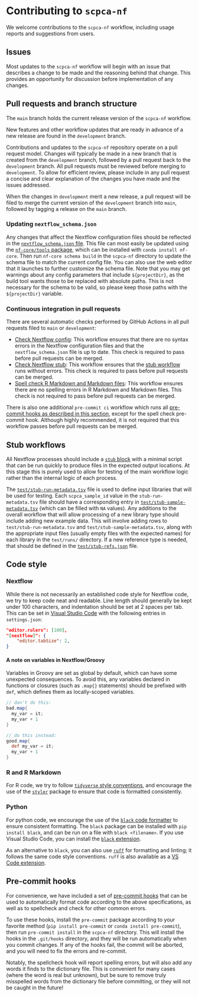 # Contributing to `scpca-nf`

We welcome contributions to the `scpca-nf` workflow, including usage reports and suggestions from users.

## Issues

Most updates to the `scpca-nf` workflow will begin with an issue that describes a change to be made and the reasoning behind that change.
This provides an opportunity for discussion before implementation of any changes.

## Pull requests and branch structure

The `main` branch holds the current release version of the `scpca-nf` workflow.

New features and other workflow updates that are ready in advance of a new release are found in the `development` branch.

Contributions and updates to the `scpca-nf` repository operate on a pull request model.
Changes will typically be made in a new branch that is created from the `development` branch, followed by a pull request back to the `development` branch.
All pull requests must be reviewed before merging to `development`.
To allow for efficient review, please include in any pull request a concise and clear explanation of the changes you have made and the issues addressed.

When the changes in `development` merit a new release, a pull request will be filed to merge the current version of the `development` branch into `main`, followed by tagging a release on the `main` branch.

### Updating `nextflow_schema.json`

Any changes that affect the Nextflow configuration files should be reflected in the [`nextflow_schema.json` file](https://nf-co.re/tools#pipeline-schema).
This file can most easily be updated using the [`nf-core/tools` package](https://nf-co.re/tools), which can be installed with `conda install nf-core`.
Then run `nf-core schema build` in the `scpca-nf` directory to update the schema file to match the current config file.
You can also use the web editor that it launches to further customize the schema file.
Note that you may get warnings about any config parameters that include `${projectDir}`, as the build tool wants those to be replaced with absolute paths.
This is not necessary for the schema to be valid, so please keep those paths with the `${projectDir}` variable.

### Continuous integration in pull requests

There are several automatic checks performed by GitHub Actions in all pull requests filed to `main` or `development`:

- [Check Nextflow config](.github/workflows/nextflow-config-check.yaml): This workflow ensures that there are no syntax errors in the Nextflow configuration files and that the `nextflow_schema.json` file is up to date. This check is required to pass before pull requests can be merged.
- [Check Nextflow stub](.github/workflows/nextflow-stub-check.yaml): This workflow ensures that the [stub workflow](#stub-workflows) runs without errors. This check is required to pass before pull requests can be merged.
- [Spell check R Markdown and Markdown files](.github/workflows/spell-check.yml): This workflow ensures there are no spelling errors in R Markdown and Markdown files. This check is not required to pass before pull requests can be merged.

There is also one additional `pre-commit ci` workflow which runs all [pre-commit hooks as described in this section](#pre-commit-hooks), except for the spell check pre-commit hook.
Although highly recommended, it is not required that this workflow passes before pull requests can be merged.

## Stub workflows

All Nextflow processes should include a [`stub` block](https://www.nextflow.io/docs/latest/process.html#stub) with a minimal script that can be run quickly to produce files in the expected output locations.
At this stage this is purely used to allow for testing of the main workflow logic rather than the internal logic of each process.

The [`test/stub-run-metadata.tsv`](test/stub-run-metadata.tsv) file is used to define input libraries that will be used for testing.
Each `scpca_sample_id` value in the `stub-run-metadata.tsv` file should have a corresponding entry in [`test/stub-sample-metadata.tsv`](test/stub-sample-metadata.tsv) (which can be filled with `NA` values).
Any additions to the overall workflow that will allow processing of a new library type should include adding new example data.
This will involve adding rows to `test/stub-run-metadata.tsv` and `test/stub-sample-metadata.tsv`, along with the appropriate input files (usually empty files with the expected names) for each library in the `test/runs/` directory.
If a new reference type is needed, that should be defined in the [`test/stub-refs.json`](test/stub-refs.json) file.

## Code style

### Nextflow

While there is not necessarily an established code style for Nextflow code, we try to keep code neat and readable.
Line length should generally be kept under 100 characters, and indentation should be set at 2 spaces per tab.
This can be set in [Visual Studio Code](https://code.visualstudio.com) with the following entries in `settings.json`:

```json
"editor.rulers": [100],
"[nextflow]": {
    "editor.tabSize": 2,
}
```

#### A note on variables in Nextflow/Groovy

Variables in Groovy are set as global by default, which can have some unexpected consequences.
To avoid this, any variables declared in functions or closures (such as `.map{}` statements) should be prefixed with `def`, which defines them as locally-scoped variables.

```groovy
// don't do this:
bad.map{
  my_var = it;
  my_var + 1
}

// do this instead:
good.map{
  def my_var = it;
  my_var + 1
}
```

### R and R Markdown

For R code, we try to follow [`tidyverse` style conventions](https://style.tidyverse.org), and encourage the use of the [`styler`](https://styler.r-lib.org/) package to ensure that code is formatted consistently.

### Python

For python code, we encourage the use of the [`black` code formatter](https://black.readthedocs.io/en/stable/) to ensure consistent formatting.
The `black` package can be installed with `pip install black`, and can be run on a file with `black <filename>`.
If you use Visual Studio Code, you can install the [`black` extension](https://marketplace.visualstudio.com/items?itemName=ms-python.black-formatter).

As an alternative to `black`, you can also use [`ruff`](https://docs.astral.sh/ruff/) for formatting and linting; it follows the same code style conventions.
`ruff` is also available as a [VS Code extension](https://marketplace.visualstudio.com/items?itemName=charliermarsh.ruff).

## Pre-commit hooks

For convenience, we have included a set of [pre-commit hooks](https://pre-commit.com/) that can be used to automatically format code according to the above specifications, as well as to spellcheck and check for other common errors.

To use these hooks, install the `pre-commit` package according to your favorite method (`pip install pre-commit` or `conda install pre-commit`), then run `pre-commit install` in the `scpca-nf` directory.
This will install the hooks in the `.git/hooks` directory, and they will be run automatically when you commit changes.
If any of the hooks fail, the commit will be aborted, and you will need to fix the errors and re-commit.

Notably, the spellcheck hook will report spelling errors, but will also add any words it finds to the dictionary file.
This is convenient for many cases (where the word is real but unknown), but be sure to remove truly misspelled words from the dictionary file before committing, or they will not be caught in the future!
